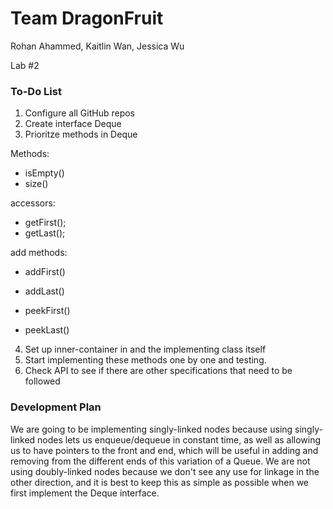 # Team DragonFruit

Rohan Ahammed, Kaitlin Wan, Jessica Wu

Lab #2


### To-Do List
1. Configure all GitHub repos
2. Create interface Deque
3. Prioritze methods in Deque

Methods:
- isEmpty()
- size()

accessors:
- getFirst();
- getLast();

add methods:
- addFirst()
- addLast()

- peekFirst()
- peekLast()

4) Set up inner-container in and the implementing class itself
5) Start implementing these methods one by one and testing.
6) Check API to see if there are other specifications that need to be followed

### Development Plan

We are going to be implementing singly-linked nodes because using singly-linked nodes lets us enqueue/dequeue in constant time, as well as allowing us to have pointers to the front and end, which will be useful in adding and removing from the different ends of this variation of a Queue. We are not using doubly-linked nodes because we don't see any use for linkage in the other direction, and it is best to keep this as simple as possible when we first implement the Deque interface.
